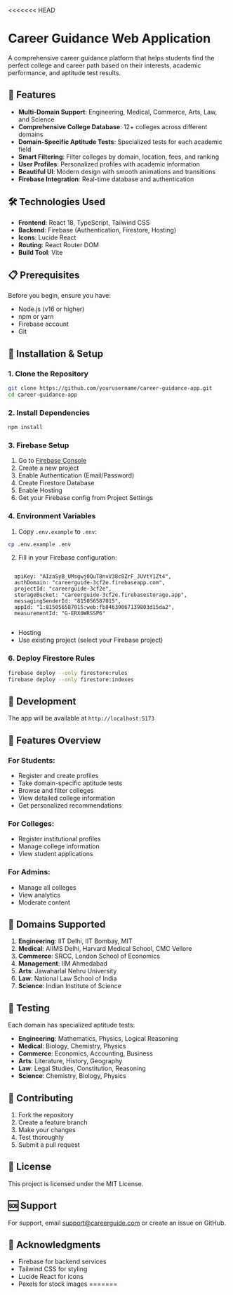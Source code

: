 <<<<<<< HEAD
# Career Guidance Web Application

A comprehensive career guidance platform that helps students find the perfect college and career path based on their interests, academic performance, and aptitude test results.

## 🚀 Features

- **Multi-Domain Support**: Engineering, Medical, Commerce, Arts, Law, and Science
- **Comprehensive College Database**: 12+ colleges across different domains
- **Domain-Specific Aptitude Tests**: Specialized tests for each academic field
- **Smart Filtering**: Filter colleges by domain, location, fees, and ranking
- **User Profiles**: Personalized profiles with academic information
- **Beautiful UI**: Modern design with smooth animations and transitions
- **Firebase Integration**: Real-time database and authentication

## 🛠️ Technologies Used

- **Frontend**: React 18, TypeScript, Tailwind CSS
- **Backend**: Firebase (Authentication, Firestore, Hosting)
- **Icons**: Lucide React
- **Routing**: React Router DOM
- **Build Tool**: Vite

## 📋 Prerequisites

Before you begin, ensure you have:
- Node.js (v16 or higher)
- npm or yarn
- Firebase account
- Git

## 🔧 Installation & Setup

### 1. Clone the Repository

```bash
git clone https://github.com/yourusername/career-guidance-app.git
cd career-guidance-app
```

### 2. Install Dependencies

```bash
npm install
```

### 3. Firebase Setup

1. Go to [Firebase Console](https://console.firebase.google.com/)
2. Create a new project
3. Enable Authentication (Email/Password)
4. Create Firestore Database
5. Enable Hosting
6. Get your Firebase config from Project Settings

### 4. Environment Variables

1. Copy `.env.example` to `.env`:
```bash
cp .env.example .env
```

2. Fill in your Firebase configuration:
```env

  apiKey: "AIzaSyB_UMsgwj0QuT8nvV38c8ZrF_JUVtY1Zt4",
  authDomain: "careerguide-3cf2e.firebaseapp.com",
  projectId: "careerguide-3cf2e",
  storageBucket: "careerguide-3cf2e.firebasestorage.app",
  messagingSenderId: "815056587015",
  appId: "1:815056587015:web:fb84639067139803d15da2",
  measurementId: "G-ERX0WRSSP6"


```


- Hosting
- Use existing project (select your Firebase project)

### 6. Deploy Firestore Rules

```bash
firebase deploy --only firestore:rules
firebase deploy --only firestore:indexes
```

## 🚀 Development

The app will be available at `http://localhost:5173`




## 📱 Features Overview

### For Students:
- Register and create profiles
- Take domain-specific aptitude tests
- Browse and filter colleges
- View detailed college information
- Get personalized recommendations

### For Colleges:
- Register institutional profiles
- Manage college information
- View student applications

### For Admins:
- Manage all colleges
- View analytics
- Moderate content

## 🎨 Domains Supported

1. **Engineering**: IIT Delhi, IIT Bombay, MIT
2. **Medical**: AIIMS Delhi, Harvard Medical School, CMC Vellore
3. **Commerce**: SRCC, London School of Economics
4. **Management**: IIM Ahmedabad
5. **Arts**: Jawaharlal Nehru University
6. **Law**: National Law School of India
7. **Science**: Indian Institute of Science

## 🧪 Testing

Each domain has specialized aptitude tests:
- **Engineering**: Mathematics, Physics, Logical Reasoning
- **Medical**: Biology, Chemistry, Physics
- **Commerce**: Economics, Accounting, Business
- **Arts**: Literature, History, Geography
- **Law**: Legal Studies, Constitution, Reasoning
- **Science**: Chemistry, Biology, Physics

## 🤝 Contributing

1. Fork the repository
2. Create a feature branch
3. Make your changes
4. Test thoroughly
5. Submit a pull request

## 📄 License

This project is licensed under the MIT License.

## 🆘 Support

For support, email support@careerguide.com or create an issue on GitHub.

## 🙏 Acknowledgments

- Firebase for backend services
- Tailwind CSS for styling
- Lucide React for icons
- Pexels for stock images
=======

